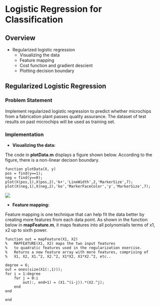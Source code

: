 # Logistic Regression for Classification 

## Overview 
* Regularized logistic regression 
  * Visualizing the data
  * Feature mapping 
  * Cost function and gradient descient 
  * Plotting decision boundary 
  
## Regularized Logistic Regression 
### Problem Statement 
Implement regularized logistic regression to predict whether microchips from a fabrication plant passes quality assurance. The dataset of test results on past microchips will be used as training set.  
 
 ### Implementation 
* **Visualizing the data:**
 
 The code in **plotData.m** displays a figure shown below. According to the figure, there is a non-linear decison boundary. 
 ```
function plotData(X, y)
pos = find(y==1);
neg = find(y==0);
plot(X(pos,1),X(pos,2),'k+','LineWidth',2,'MarkerSize',7);
plot(X(neg,1),X(neg,2),'ko','MarkerFaceColor','y','MarkerSize',7);
```

![](https://user-images.githubusercontent.com/26426412/31314063-25ff72c8-abab-11e7-9743-e8a90126515d.png)

* **Feature mapping:**

Feature mapping is one technique that can help fit the data better by creating more features from each data point. As shown in the function below in **mapFeature.m**, it maps features into all polynomialls terms of x1, x2 up to sixth power.  
```
function out = mapFeature(X1, X2)
%   MAPFEATURE(X1, X2) maps the two input features
%   to quadratic features used in the regularization exercise.
%   Returns a new feature array with more features, comprising of 
%   X1, X2, X1.^2, X2.^2, X1*X2, X1*X2.^2, etc..

degree = 6;
out = ones(size(X1(:,1)));
for i = 1:degree
    for j = 0:i
        out(:, end+1) = (X1.^(i-j)).*(X2.^j);
    end
end

end
```
